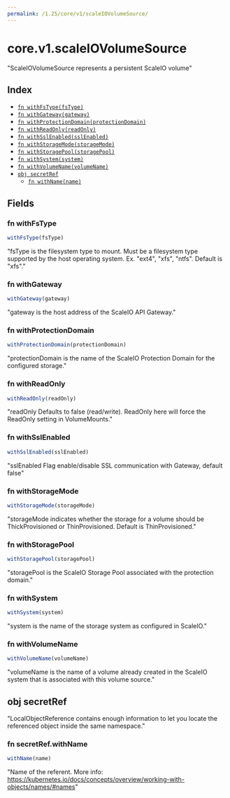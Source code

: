 ```yaml
---
permalink: /1.25/core/v1/scaleIOVolumeSource/
---
```


# core.v1.scaleIOVolumeSource

"ScaleIOVolumeSource represents a persistent ScaleIO volume"

## Index

* [`fn withFsType(fsType)`](#fn-withfstype)
* [`fn withGateway(gateway)`](#fn-withgateway)
* [`fn withProtectionDomain(protectionDomain)`](#fn-withprotectiondomain)
* [`fn withReadOnly(readOnly)`](#fn-withreadonly)
* [`fn withSslEnabled(sslEnabled)`](#fn-withsslenabled)
* [`fn withStorageMode(storageMode)`](#fn-withstoragemode)
* [`fn withStoragePool(storagePool)`](#fn-withstoragepool)
* [`fn withSystem(system)`](#fn-withsystem)
* [`fn withVolumeName(volumeName)`](#fn-withvolumename)
* [`obj secretRef`](#obj-secretref)
  * [`fn withName(name)`](#fn-secretrefwithname)

## Fields

### fn withFsType

```ts
withFsType(fsType)
```

"fsType is the filesystem type to mount. Must be a filesystem type supported by the host operating system. Ex. \"ext4\", \"xfs\", \"ntfs\". Default is \"xfs\"."

### fn withGateway

```ts
withGateway(gateway)
```

"gateway is the host address of the ScaleIO API Gateway."

### fn withProtectionDomain

```ts
withProtectionDomain(protectionDomain)
```

"protectionDomain is the name of the ScaleIO Protection Domain for the configured storage."

### fn withReadOnly

```ts
withReadOnly(readOnly)
```

"readOnly Defaults to false (read/write). ReadOnly here will force the ReadOnly setting in VolumeMounts."

### fn withSslEnabled

```ts
withSslEnabled(sslEnabled)
```

"sslEnabled Flag enable/disable SSL communication with Gateway, default false"

### fn withStorageMode

```ts
withStorageMode(storageMode)
```

"storageMode indicates whether the storage for a volume should be ThickProvisioned or ThinProvisioned. Default is ThinProvisioned."

### fn withStoragePool

```ts
withStoragePool(storagePool)
```

"storagePool is the ScaleIO Storage Pool associated with the protection domain."

### fn withSystem

```ts
withSystem(system)
```

"system is the name of the storage system as configured in ScaleIO."

### fn withVolumeName

```ts
withVolumeName(volumeName)
```

"volumeName is the name of a volume already created in the ScaleIO system that is associated with this volume source."

## obj secretRef

"LocalObjectReference contains enough information to let you locate the referenced object inside the same namespace."

### fn secretRef.withName

```ts
withName(name)
```

"Name of the referent. More info: https://kubernetes.io/docs/concepts/overview/working-with-objects/names/#names"